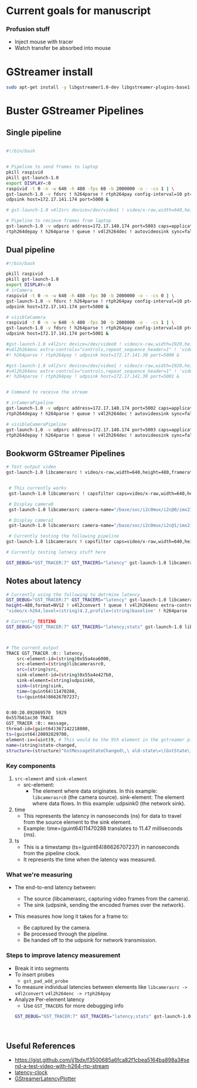 <!-- # GStreamer Pipelines That are being TESTED So Far
## RPI 
```bash
pkill raspivid
pkill gst-launch-1.0
export DISPLAY=:0
gst-launch-1.0 -vvvvv v4l2src device=/dev/video0 ! video/x-raw,width=1920,height=1080,framerate=30/1,format=I420,colorimetry=bt601,interlace-mode=progressive ! omxh264enc ! video/x-h264,profile=baseline ! h264parse ! rtph264pay config-interval=-1 ! udpsink host=172.17.141.30 port=5001 &
gst-launch-1.0 -vvvvv v4l2src device=/dev/video1 ! video/x-raw,width=1920,height=1080,framerate=30/1,format=I420,colorimetry=bt601,interlace-mode=progressive ! omxh264enc ! video/x-h264,profile=baseline ! h264parse ! rtph264pay config-interval=-1 ! udpsink host=172.17.141.30 port=5002
```
## Linux Laptop
```bash
gst-launch-1.0 udpsrc address=172.17.141.30 port=5001 caps=application/x-rtp ! queue ! rtph264depay ! h264parse ! avdec_h264 ! videoconvert ! autovideosink &
gst-launch-1.0 udpsrc address=172.17.141.30 port=5002 caps=application/x-rtp ! queue ! rtph264depay ! h264parse ! avdec_h264 ! videoconvert ! autovideosink
```
# GStreamer Pipelines That AREN'T Being Used -->

# Current goals for manuscript
### Profusion stuff
- Inject mouse with tracer
- Watch transfer be absorbed into mouse


# GStreamer install 

```bash
sudo apt-get install -y libgstreamer1.0-dev libgstreamer-plugins-base1.0-dev libgstreamer-plugins-bad1.0-dev gstreamer1.0-plugins-base gstreamer1.0-plugins-good gstreamer1.0-plugins-bad gstreamer1.0-plugins-ugly gstreamer1.0-libav gstreamer1.0-tools gstreamer1.0-x gstreamer1.0-alsa gstreamer1.0-gl gstreamer1.0-gtk3 gstreamer1.0-qt5 gstreamer1.0-pulseaudio gstreamer1.0-libcamera

```


# Buster GStreamer Pipelines
 
## Single pipeline 

```bash

#!/bin/bash


# Pipeline to send frames to laptop
pkill raspivid
pkill gst-launch-1.0
export DISPLAY=:0
raspivid -t 0 -n -w 640 -h 480 -fps 60 -b 2000000 -o - -cs 1 | \
gst-launch-1.0 -v fdsrc ! h264parse ! rtph264pay config-interval=10 pt=96 ! \
udpsink host=172.17.141.174 port=5000 &

# gst-launch-1.0 v4l2src device=/dev/video1 ! video/x-raw,width=640,height=480,framerate=60/1,format=NV12 ! v4l2h264enc extra-controls="controls,repeat_sequence_header=1" ! 'video/x-h264,level=(string)4.1,pro$

# Pipeline to recieve frames from laptop
gst-launch-1.0 -v udpsrc address=172.17.140.174 port=5003 caps=application/x-rtp ! \
rtph264depay ! h264parse ! queue ! v4l2h264dec ! autovideosink sync=false
```

## Dual pipeline

```bash
#!/bin/bash

pkill raspivid
pkill gst-launch-1.0
export DISPLAY=:0
# irCamera
raspivid -t 0 -n -w 640 -h 480 -fps 30 -b 2000000 -o - -cs 0 | \
gst-launch-1.0 -v fdsrc ! h264parse ! rtph264pay config-interval=10 pt=96 ! \
udpsink host=172.17.141.174 port=5000 &

# visibleCamera
raspivid -t 0 -n -w 640 -h 480 -fps 30 -b 2000000 -o - -cs 1 | \
gst-launch-1.0 -v fdsrc ! h264parse ! rtph264pay config-interval=10 pt=96 ! \
udpsink host=172.17.141.174 port=5001 &

#gst-launch-1.0 v4l2src device=/dev/video0 ! video/x-raw,width=1920,height=1080,framerate=30/1,format=NV12 ! \
#v4l2h264enc extra-controls="controls,repeat_sequence_header=1" ! 'video/x-h264,level=(string)4.1,profile=(string)b$
#! h264parse ! rtph264pay ! udpsink host=172.17.141.30 port=5000 &

#gst-launch-1.0 v4l2src device=/dev/video1 ! video/x-raw,width=1920,height=1080,framerate=30/1,format=NV12 ! \
#v4l2h264enc extra-controls="controls,repeat_sequence_header=1" ! 'video/x-h264,level=(string)4.1,profile=(string)b$
#! h264parse ! rtph264pay ! udpsink host=172.17.141.30 port=5001 &


# Command to receive the stream

# irCameraPipeline
gst-launch-1.0 -v udpsrc address=172.17.140.174 port=5002 caps=application/x-rtp ! \
rtph264depay ! h264parse ! queue ! v4l2h264dec ! autovideosink sync=false &

# visibleCameraPipeline
gst-launch-1.0 -v udpsrc address=172.17.140.174 port=5003 caps=application/x-rtp ! \
rtph264depay ! h264parse ! queue ! v4l2h264dec ! autovideosink sync=false
```
## Bookworm GStreamer Pipelines
```bash
# Test output video
gst-launch-1.0 libcamerasrc ! video/x-raw,width=640,height=480,framerate=30/1 ! autovideosink


 # This currently works
 gst-launch-1.0 libcamerasrc ! capsfilter caps=video/x-raw,width=640,height=480,format=NV12 ! v4l2convert ! queue ! v4l2h264enc extra-controls="controls,repeat_sequence_header=1" ! 'video/x-h264,level=(string)4.2,profile=(string)baseline' ! h264parse ! rtph264pay ! queue ! udpsink host=172.17.140.56 port=5001

 # Display camera0
 gst-launch-1.0 libcamerasrc camera-name="/base/soc/i2c0mux/i2c@0/imx219@10" ! capsfilter caps=video/x-raw,width=640,height=480,format=NV12 ! v4l2convert ! queue ! v4l2h264enc extra-controls="controls,repeat_sequence_header=1" ! 'video/x-h264,level=(string)4.2,profile=(string)baseline' ! h264parse ! rtph264pay ! queue ! udpsink host=172.17.140.56 port=5001

 # Display camera1
 gst-launch-1.0 libcamerasrc camera-name="/base/soc/i2c0mux/i2c@1/imx219@10" ! capsfilter caps=video/x-raw,width=640,height=480,format=NV12 ! v4l2convert ! queue ! v4l2h264enc extra-controls="controls,repeat_sequence_header=1" ! 'video/x-h264,level=(string)4.2,profile=(string)baseline' ! h264parse ! rtph264pay ! queue ! udpsink host=172.17.140.56 port=5001

 # Currently testing the following pipeline
gst-launch-1.0 libcamerasrc ! capsfilter caps=video/x-raw,width=640,height=480,format=NV12 ! v4l2convert ! v4l2h264enc ! 'video/x-h264,level=(string)4.2,profile=(string)baseline' ! h264parse ! rtph264pay! udpsink host=172.17.140.56 port=5001

# Currently testing latnecy stuff here

GST_DEBUG="GST_TRACER:7" GST_TRACERS="latency" gst-launch-1.0 libcamerasrc ! capsfilter caps=video/x-raw,width=640,height=480,format=NV12 ! v4l2convert ! queue ! v4l2h264enc extra-controls="controls,repeat_sequence_header=1" ! 'video/x-h264,level=(string)4.2,profile=(string)baseline' ! h264parse ! rtph264pay ! queue ! udpsink host=172.17.140.56 port=5001

```

## Notes about latency 

```bash
# Currently using the following to detrmine latency
GST_DEBUG="GST_TRACER:7" GST_TRACERS="latency" gst-launch-1.0 libcamerasrc ! capsfilter caps=video/x-raw,width=640,
height=480,format=NV12 ! v4l2convert ! queue ! v4l2h264enc extra-controls="controls,repeat_sequence_header=1" ! 
'video/x-h264,level=(string)4.2,profile=(string)baseline' ! h264parse ! rtph264pay ! queue ! udpsink host=172.17.140.56 port=5001

# Currently TESTING
GST_DEBUG="GST_TRACER:7" GST_TRACERS="latency;stats" gst-launch-1.0 libcamerasrc ! capsfilter caps=video/x-raw,width=640,height=480,format=NV12 ! v4l2convert ! queue ! v4l2h264enc extra-controls="controls,repeat_sequence_header=1" ! 'video/x-h264,level=(string)4.2,profile=(string)baseline' ! h264parse ! rtph264pay ! queue ! udpsink host=172.17.140.56 port=5001



# The current output
TRACE GST_TRACER :0:: latency, 
    src-element-id=(string)0x55a4ea6000, 
    src-element=(string)libcamerasrc0, 
    src=(string)src, 
    sink-element-id=(string)0x55a4e427b0, 
    sink-element=(string)udpsink0, 
    sink=(string)sink, 
    time=(guint64)11470288, 
    ts=(guint64)86626707237;


0:00:20.092869570  5929   
0x557b61ac30 TRACE             
GST_TRACER :0:: message, 
thread-id=(guint64)367142218800, 
ts=(guint64)20092829700, 
element-ix=(uint)9, # This would be the 9th element in the gstreamer pipeline
name=(string)state-changed, 
structure=(structure)"GstMessageStateChanged\,\ old-state\=\(GstState\)playing\,\ new-state\=\(GstState\)paused\,\ pending-state\=\(GstState\)ready\;";
```
### Key components
1) `src-element` and `sink-element`
   - src-element: 
     - The element where data originates.
       In this example: `libcamerasrc0` (the camera source).
       sink-element: The element where data flows.
       In this example: udpsink0 (the network sink).
2) time
    - This represents the latency in nanoseconds (ns) for data to travel from the source element to the sink element.
    - Example: time=(guint64)11470288 translates to 11.47 milliseconds (ms).
3) ts
   - This is a timestamp (ts=(guint64)86626707237) in nanoseconds from the pipeline clock.
   - It represents the time when the latency was measured.

### What we're measuring
- The end-to-end latency between:
    - The source (libcamerasrc, capturing video frames from the camera).
    - The sink (udpsink, sending the encoded frames over the network).

- This measures how long it takes for a frame to:
    - Be captured by the camera.
    - Be processed through the pipeline.
    - Be handed off to the udpsink for network transmission.

### Steps to improve latency measurement 
- Break it into segments
- To insert probes
  - `gst_pad_add_probe`
- To measure individual latencies between elements like
    `libcamerasrc -> v4l2convert`
    `v4l2h264enc -> rtph264pay`
- Analyze Per-element latency
  - Use `GST_TRACERS` for more debugging info
  ```bash
  GST_DEBUG="GST_TRACER:7" GST_TRACERS="latency;stats" gst-launch-1.0 ...
  ```
<br>

## Useful References
- https://gist.github.com/jj1bdx/f3500685a6fca82f1cbea5164ba898a3#send-a-test-video-with-h264-rtp-stream
- [latency-clock](https://github.com/stb-tester/latency-clock)
-  [GStreamerLatencyPlotter](https://github.com/podborski/GStreamerLatencyPlotter)